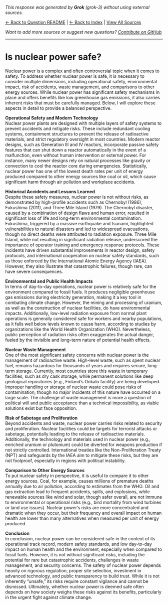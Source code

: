 <!-- 
Generated by: grok
Model: grok-3
Prompt type: default
Generated at: 2025-06-23T17:30:18.377532
-->

*This response was generated by **Grok** (grok-3) without using external sources.*

[← Back to Question README](README.md) | [← Back to Index](../README.md) | [View All Sources](../allsources.md)

*Want to add more sources or suggest new questions? [Contribute on GitHub](https://github.com/justinwest/SuggestedSources)*

---

# Is nuclear power safe?

Nuclear power is a complex and often controversial topic when it comes to safety. To address whether nuclear power is safe, it is necessary to consider multiple dimensions, including operational safety, environmental impact, risk of accidents, waste management, and comparisons to other energy sources. While nuclear power has significant safety mechanisms in place and offers benefits like low greenhouse gas emissions, it also carries inherent risks that must be carefully managed. Below, I will explore these aspects in detail to provide a balanced perspective.

**Operational Safety and Modern Technology**  
Nuclear power plants are designed with multiple layers of safety systems to prevent accidents and mitigate risks. These include redundant cooling systems, containment structures to prevent the release of radioactive materials, and strict regulatory oversight in most countries. Modern reactor designs, such as Generation III and IV reactors, incorporate passive safety features that can shut down a reactor automatically in the event of a malfunction, even without human intervention or external power. For instance, many newer designs rely on natural processes like gravity or convection to cool the reactor core during emergencies. Statistically, nuclear power has one of the lowest death rates per unit of energy produced compared to other energy sources like coal or oil, which cause significant harm through air pollution and workplace accidents.

**Historical Accidents and Lessons Learned**  
Despite these safety measures, nuclear power is not without risks, as demonstrated by high-profile accidents such as Chernobyl (1986), Fukushima (2011), and Three Mile Island (1979). The Chernobyl disaster, caused by a combination of design flaws and human error, resulted in significant loss of life and long-term environmental contamination. Fukushima, triggered by a massive earthquake and tsunami, highlighted vulnerabilities to natural disasters and led to widespread evacuations, though no direct deaths were attributed to radiation exposure. Three Mile Island, while not resulting in significant radiation release, underscored the importance of operator training and emergency response protocols. These incidents have driven substantial improvements in reactor design, safety protocols, and international cooperation on nuclear safety standards, such as those enforced by the International Atomic Energy Agency (IAEA). However, they also illustrate that catastrophic failures, though rare, can have severe consequences.

**Environmental and Public Health Impacts**  
In terms of day-to-day operations, nuclear power is relatively safe for the environment compared to fossil fuels. It produces negligible greenhouse gas emissions during electricity generation, making it a key tool in combating climate change. However, the mining and processing of uranium, as well as the construction of nuclear facilities, do have environmental impacts. Additionally, low-level radiation exposure from normal plant operations is generally considered safe for workers and nearby populations, as it falls well below levels known to cause harm, according to studies by organizations like the World Health Organization (WHO). Nevertheless, public perception of radiation risks often exaggerates the actual danger, fueled by the invisible and long-term nature of potential health effects.

**Nuclear Waste Management**  
One of the most significant safety concerns with nuclear power is the management of radioactive waste. High-level waste, such as spent nuclear fuel, remains hazardous for thousands of years and requires secure, long-term storage. Currently, most countries store this waste in temporary facilities, such as dry cask storage, while permanent solutions like deep geological repositories (e.g., Finland’s Onkalo facility) are being developed. Improper handling or storage of nuclear waste could pose risks of contamination, though no major incidents of this nature have occurred on a large scale. The challenge of waste management is more a question of political will and public acceptance than a technical impossibility, as viable solutions exist but face opposition.

**Risk of Sabotage and Proliferation**  
Beyond accidents and waste, nuclear power carries risks related to security and proliferation. Nuclear facilities could be targets for terrorist attacks or sabotage, potentially leading to the release of radioactive materials. Additionally, the technology and materials used in nuclear power (e.g., enriched uranium or plutonium) could be diverted for weapons production if not strictly controlled. International treaties like the Non-Proliferation Treaty (NPT) and safeguards by the IAEA aim to mitigate these risks, but they are not foolproof, especially in regions with political instability.

**Comparison to Other Energy Sources**  
To put nuclear safety in perspective, it is useful to compare it to other energy sources. Coal, for example, causes millions of premature deaths annually due to air pollution, according to estimates from the WHO. Oil and gas extraction lead to frequent accidents, spills, and explosions, while renewable sources like wind and solar, though safer overall, are not immune to environmental or operational risks (e.g., bird mortality from wind turbines or land use issues). Nuclear power’s risks are more concentrated and dramatic when they occur, but their frequency and overall impact on human health are lower than many alternatives when measured per unit of energy produced.

**Conclusion**  
In conclusion, nuclear power can be considered safe in the context of its operational track record, modern safety standards, and low day-to-day impact on human health and the environment, especially when compared to fossil fuels. However, it is not without significant risks, including the potential for rare but catastrophic accidents, challenges in waste management, and security concerns. The safety of nuclear power depends heavily on rigorous regulation, proper site selection, investment in advanced technology, and public transparency to build trust. While it is not inherently “unsafe,” its risks require constant vigilance and cannot be dismissed. Ultimately, whether nuclear power is deemed safe often depends on how society weighs these risks against its benefits, particularly in the urgent fight against climate change.